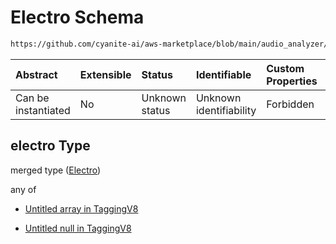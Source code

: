 # Electro Schema

```txt
https://github.com/cyanite-ai/aws-marketplace/blob/main/audio_analyzer/schemes/marketplace_v1/schema/TaggingV8.schema.json#/$defs/SubgenreSegmentsV1/properties/electro
```



| Abstract            | Extensible | Status         | Identifiable            | Custom Properties | Additional Properties | Access Restrictions | Defined In                                                                     |
| :------------------ | :--------- | :------------- | :---------------------- | :---------------- | :-------------------- | :------------------ | :----------------------------------------------------------------------------- |
| Can be instantiated | No         | Unknown status | Unknown identifiability | Forbidden         | Allowed               | none                | [TaggingV8.schema.json\*](../out/TaggingV8.schema.json "open original schema") |

## electro Type

merged type ([Electro](taggingv8-defs-subgenresegmentsv1-properties-electro.md))

any of

* [Untitled array in TaggingV8](taggingv8-defs-subgenresegmentsv1-properties-electro-anyof-0.md "check type definition")

* [Untitled null in TaggingV8](taggingv8-defs-subgenresegmentsv1-properties-electro-anyof-1.md "check type definition")

